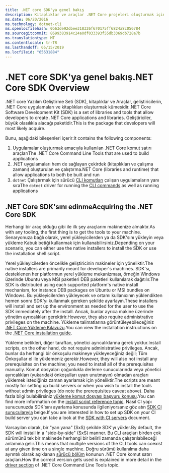 ```yaml
---
title: .NET core SDK'ya genel bakış
description: Kitaplıklar ve araçlar .NET Core projeleri oluşturmak için kullanılan bir dizi olan .NET Core SDK hakkında bilgi edinin.
ms.date: 06/20/2016
ms.technology: dotnet-cli
ms.openlocfilehash: 0b63de92dbee318326f670175ff6824a8c056784
ms.sourcegitcommit: 8699383914c24a0df033393f55db3369db728a7b
ms.translationtype: MT
ms.contentlocale: tr-TR
ms.lasthandoff: 05/15/2019
ms.locfileid: "65631884"
---
```

# <a name="net-core-sdk-overview"></a><span data-ttu-id="69e06-103">.NET core SDK'ya genel bakış</span><span class="sxs-lookup"><span data-stu-id="69e06-103">.NET Core SDK Overview</span></span>

<span data-ttu-id="69e06-104">.NET core Yazılım Geliştirme Seti (SDK), kitaplıklar ve Araçlar, geliştiricilerin, .NET Core uygulamaları ve kitaplıkları oluşturmak kümesidir.</span><span class="sxs-lookup"><span data-stu-id="69e06-104">.NET Core Software Development Kit (SDK) is a set of libraries and tools that allow developers to create .NET Core applications and libraries.</span></span> <span data-ttu-id="69e06-105">Geliştiriciler, büyük olasılıkla alacağı paketidir.</span><span class="sxs-lookup"><span data-stu-id="69e06-105">This is the package that developers will most likely acquire.</span></span> 

<span data-ttu-id="69e06-106">Bunu, aşağıdaki bileşenleri içerir:</span><span class="sxs-lookup"><span data-stu-id="69e06-106">It contains the following components:</span></span>

1. <span data-ttu-id="69e06-107">Uygulamalar oluşturmak amacıyla kullanılan .NET Core komut satırı araçları</span><span class="sxs-lookup"><span data-stu-id="69e06-107">The .NET Core Command Line Tools that are used to build applications</span></span>
2. <span data-ttu-id="69e06-108">.NET uygulamaları hem de sağlayan çekirdek (kitaplıkları ve çalışma zamanı) oluşturulan ve çalıştırma</span><span class="sxs-lookup"><span data-stu-id="69e06-108">.NET Core (libraries and runtime) that allow applications to both be built and run</span></span>
3. <span data-ttu-id="69e06-109">`dotnet` Çalıştırmak için sürücü [CLI komutları](tools/index.md) çalışan uygulamaların yanı sıra</span><span class="sxs-lookup"><span data-stu-id="69e06-109">The `dotnet` driver for running the [CLI commands](tools/index.md) as well as running applications</span></span>

## <a name="acquiring-the-net-core-sdk"></a><span data-ttu-id="69e06-110">.NET Core SDK'sını edinme</span><span class="sxs-lookup"><span data-stu-id="69e06-110">Acquiring the .NET Core SDK</span></span>
<span data-ttu-id="69e06-111">Herhangi bir araç olduğu gibi ile ilk şey araçlarını makinenize almaktır.</span><span class="sxs-lookup"><span data-stu-id="69e06-111">As with any tooling, the first thing is to get the tools to your machine.</span></span> <span data-ttu-id="69e06-112">Senaryonuza bağlı olarak, yerel yükleyicilerden ya da SDK'sını yükleyin veya yükleme Kabuk betiği kullanmak için kullanabilirsiniz.</span><span class="sxs-lookup"><span data-stu-id="69e06-112">Depending on your scenario, you can either use the native installers to install the SDK or use the installation shell script.</span></span>

<span data-ttu-id="69e06-113">Yerel yükleyicilerden öncelikle geliştiricinin makineler için yöneliktir.</span><span class="sxs-lookup"><span data-stu-id="69e06-113">The native installers are primarily meant for developer's machines.</span></span> <span data-ttu-id="69e06-114">SDK'sı, desteklenen her platformun yerel yükleme mekanizması, örneğin Windows üzerinde Ubuntu veya MSI paketleri DEB paketleri kullanılarak dağıtılır.</span><span class="sxs-lookup"><span data-stu-id="69e06-114">The SDK is distributed using each supported platform's native install mechanism, for instance DEB packages on Ubuntu or MSI bundles on Windows.</span></span> <span data-ttu-id="69e06-115">Bu yükleyicilerden yükleyecek ve ortamı kullanıcının yüklendikten hemen sonra SDK'yı kullanmak gereken şekilde ayarlayın.</span><span class="sxs-lookup"><span data-stu-id="69e06-115">These installers will install and set up the environment as needed for the user to use the SDK immediately after the install.</span></span> <span data-ttu-id="69e06-116">Ancak, bunlar ayrıca makine üzerinde yönetim ayrıcalıkları gerektirir.</span><span class="sxs-lookup"><span data-stu-id="69e06-116">However, they also require administrative privileges on the machine.</span></span> <span data-ttu-id="69e06-117">Yükleme talimatlarına görüntüleyebileceğiniz [.NET Core Yükleme Kılavuzu](https://aka.ms/dotnetcoregs).</span><span class="sxs-lookup"><span data-stu-id="69e06-117">You can view the installation instructions on the [.NET Core installation guide](https://aka.ms/dotnetcoregs).</span></span>

<span data-ttu-id="69e06-118">Yükleme betikleri, diğer taraftan, yönetici ayrıcalıklarına gerek yoktur.</span><span class="sxs-lookup"><span data-stu-id="69e06-118">Install scripts, on the other hand, do not require administrative privileges.</span></span> <span data-ttu-id="69e06-119">Ancak, bunlar da herhangi bir önkoşulu makineye yükleyeceğiniz değil; Tüm Önkoşullar el ile yüklemeniz gerekir.</span><span class="sxs-lookup"><span data-stu-id="69e06-119">However, they will also not install any prerequisites on the machine; you need to install all of the prerequisites manually.</span></span> <span data-ttu-id="69e06-120">Komut dosyaları çoğunlukla derleme sunucularında veya yönetici ayrıcalıkları (yukarıdaki önkoşulları uyarı unutmayın) olmadan araçları yüklemek istediğiniz zaman ayarlamak için yöneliktir.</span><span class="sxs-lookup"><span data-stu-id="69e06-120">The scripts are meant mostly for setting up build servers or when you wish to install the tools without admin privileges (do note the prerequisites caveat above).</span></span> <span data-ttu-id="69e06-121">Daha fazla bilgi bulabilirsiniz [yükleme komut dosyası başvuru konusu](tools/dotnet-install-script.md).</span><span class="sxs-lookup"><span data-stu-id="69e06-121">You can find more information on the [install script reference topic](tools/dotnet-install-script.md).</span></span> <span data-ttu-id="69e06-122">Nasıl CI yapı sunucunuzda SDK'sını ayarlama konusunda ilgileniyorsanız göz atın [SDK CI sunucularıyla](tools/using-ci-with-cli.md) belge.</span><span class="sxs-lookup"><span data-stu-id="69e06-122">If you are interested in how to set up SDK on your CI build server you can take a look at the [SDK with CI servers](tools/using-ci-with-cli.md) document.</span></span>

<span data-ttu-id="69e06-123">Varsayılan olarak, bir "yan yana" (SxS) şekilde SDK'yı yükler.</span><span class="sxs-lookup"><span data-stu-id="69e06-123">By default, the SDK will install in a "side-by-side" (SxS) manner.</span></span> <span data-ttu-id="69e06-124">Bu CLI araçları birden çok sürümünü tek bir makinede herhangi bir belirli zamanda çalıştırılabileceği anlamına gelir.</span><span class="sxs-lookup"><span data-stu-id="69e06-124">This means that multiple versions of the CLI tools can coexist at any given time on a single machine.</span></span> <span data-ttu-id="69e06-125">Doğru sürümü kullanılma daha ayrıntılı olarak açıklanan [sürücü bölüm](tools/index.md#driver) konunun .NET Core komut satırı araçları.</span><span class="sxs-lookup"><span data-stu-id="69e06-125">How the correct version gets used is explained in more detail in the [driver section](tools/index.md#driver) of .NET Core Command Line Tools topic.</span></span>
